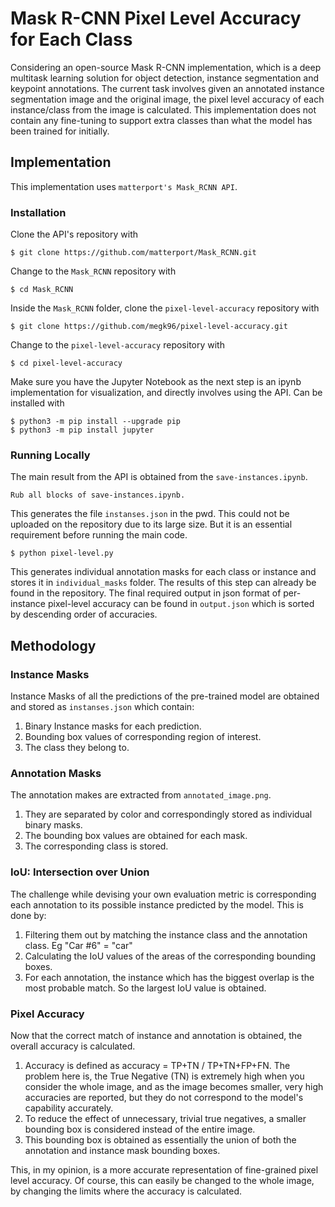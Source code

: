 # Mask R-CNN Pixel Level Accuracy for Each Class

Considering an open-source Mask R-CNN implementation, which is a deep multitask learning solution for object detection, instance segmentation and keypoint annotations. The current task involves given an annotated instance segmentation image and the original image, the pixel level accuracy of each instance/class from the image is calculated. This implementation does not contain any fine-tuning to support extra classes than what the model has been trained for initially.

## Implementation
This implementation uses ``matterport's Mask_RCNN API``. 
### Installation
Clone the API's repository with
```
$ git clone https://github.com/matterport/Mask_RCNN.git
```
Change to the ``Mask_RCNN`` repository with 
```
$ cd Mask_RCNN
```

Inside the ``Mask_RCNN`` folder, clone the ``pixel-level-accuracy`` repository with 
```
$ git clone https://github.com/megk96/pixel-level-accuracy.git
```
Change to the ``pixel-level-accuracy`` repository with 
```
$ cd pixel-level-accuracy
```

Make sure you have the Jupyter Notebook as the next step is an ipynb implementation for visualization, and directly involves using the API. Can be installed with
```
$ python3 -m pip install --upgrade pip
$ python3 -m pip install jupyter
```

### Running Locally
The main result from the API is obtained from the ``save-instances.ipynb``. 
```
Rub all blocks of save-instances.ipynb. 
```
This generates the file ``instanses.json`` in the pwd. 
This could not be uploaded on the repository due to its large size. But it is an essential requirement before running the main code.
```
$ python pixel-level.py
```
This generates individual annotation masks for each class or instance and stores it in ``individual_masks`` folder. The results of this step can already be found in the repository. 
The final required output in json format of per-instance pixel-level accuracy can be found in ``output.json`` which is sorted by descending order of accuracies. 

## Methodology
### Instance Masks
Instance Masks of all the predictions of the pre-trained model are obtained and stored as ``instanses.json`` which contain:
1. Binary Instance masks for each prediction. 
2. Bounding box values of corresponding region of interest. 
3. The class they belong to. 

### Annotation Masks
The annotation makes are extracted from ``annotated_image.png``. 
1. They are separated by color and correspondingly stored as individual binary masks. 
2. The bounding box values are obtained for each mask. 
3. The corresponding class is stored. 

### IoU: Intersection over Union
The challenge while devising your own evaluation metric is corresponding each annotation to its possible instance predicted by the model. 
This is done by:
1. Filtering them out by matching the instance class and the annotation class. Eg "Car #6" = "car"
2. Calculating the IoU values of the areas of the corresponding bounding boxes. 
3. For each annotation, the instance which has the biggest overlap is the most probable match. So the largest IoU value is obtained.

### Pixel Accuracy
Now that the correct match of instance and annotation is obtained, the overall accuracy is calculated. 
1. Accuracy is defined as accuracy = TP+TN / TP+TN+FP+FN. The problem here is, the True Negative (TN) is extremely high when you consider the whole image, and as the image becomes smaller, very high accuracies are reported, but they do not correspond to the model's capability accurately. 
2. To reduce the effect of unnecessary, trivial true negatives, a smaller bounding box is considered instead of the entire image. 
3. This bounding box is obtained as essentially the union of both the annotation and instance mask bounding boxes. 

This, in my opinion, is a more accurate representation of fine-grained pixel level accuracy. 
Of course, this can easily be changed to the whole image, by changing the limits where the accuracy is calculated. 
